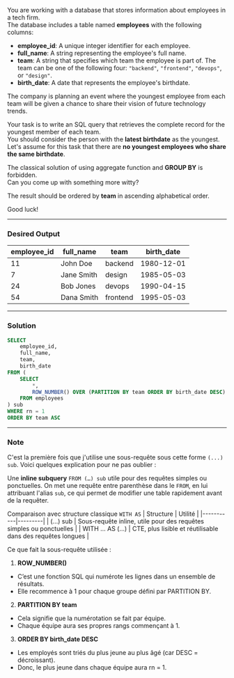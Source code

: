 You are working with a database that stores information about employees in a tech firm.  
The database includes a table named **employees** with the following columns:  

- **employee_id**: A unique integer identifier for each employee.  
- **full_name**: A string representing the employee's full name.  
- **team**: A string that specifies which team the employee is part of. The team can be one of the following four: `"backend"`, `"frontend"`, `"devops"`, or `"design"`.  
- **birth_date**: A date that represents the employee's birthdate.  

The company is planning an event where the youngest employee from each team will be given a chance to share their vision of future technology trends.  

Your task is to write an SQL query that retrieves the complete record for the youngest member of each team.  
You should consider the person with the **latest birthdate** as the youngest.  
Let's assume for this task that there are **no youngest employees who share the same birthdate**.  

The classical solution of using aggregate function and **GROUP BY** is forbidden.  
Can you come up with something more witty?  

The result should be ordered by **team** in ascending alphabetical order.  

Good luck!  

---

### Desired Output  

| employee_id | full_name   | team     | birth_date  |
|-------------|-------------|----------|-------------|
| 11          | John Doe    | backend  | 1980-12-01  |
| 7           | Jane Smith  | design   | 1985-05-03  |
| 24          | Bob Jones   | devops   | 1990-04-15  |
| 54          | Dana Smith  | frontend | 1995-05-03  |

---

### Solution  

```sql
SELECT 
    employee_id, 
    full_name, 
    team, 
    birth_date
FROM (
    SELECT 
        *, 
        ROW_NUMBER() OVER (PARTITION BY team ORDER BY birth_date DESC) AS rn
    FROM employees
) sub
WHERE rn = 1
ORDER BY team ASC
```

---

### Note

C'est la première fois que j'utilise une sous-requête sous cette forme `(...) sub`. Voici quelques explication pour ne pas oublier : 

Une **inline subquery** `FROM (…) sub` utile pour des requêtes simples ou ponctuelles. On met une requête entre parenthèse dans le `FROM`, en lui attribuant l'alias `sub`, ce qui permet de modifier une table rapidement avant de la requêter.

Comparaison avec structure classique `WITH AS`
| Structure | Utilité |
|-----------|---------|
| (...) sub | Sous-requête inline, utile pour des requêtes simples ou ponctuelles |
| WITH ... AS (...) | CTE, plus lisible et réutilisable dans des requêtes longues |

Ce que fait la sous-requête utilisée :
1. **ROW_NUMBER()**
- C’est une fonction SQL qui numérote les lignes dans un ensemble de résultats.
- Elle recommence à 1 pour chaque groupe défini par PARTITION BY.
2. **PARTITION BY team**
- Cela signifie que la numérotation se fait par équipe.
- Chaque équipe aura ses propres rangs commençant à 1.
3. **ORDER BY birth_date DESC**
- Les employés sont triés du plus jeune au plus âgé (car DESC = décroissant).
- Donc, le plus jeune dans chaque équipe aura rn = 1.
